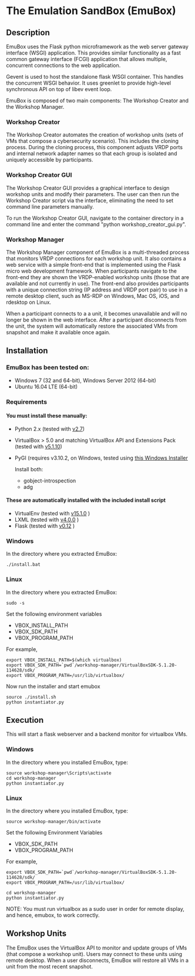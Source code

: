 # The Emulation SandBox (EmuBox)

## Description
EmuBox uses the Flask python microframework as the web server gateway interface (WSGI) application.
This provides similar functionality as a fast common gateway interface (FCGI) application that allows 
multiple, concurrent connections to the web application.

Gevent is used to host the standalone flask WSGI container. This handles the concurrent WSGI behavior. It uses 
greenlet to provide high-level synchronous API on top of libev event loop. 

EmuBox is composed of two main components: The Workshop Creator and the Workshop Manager.

### Workshop Creator
The Workshop Creator automates the creation of workshop units (sets of VMs that compose a cybersecurity scenario). This includes the cloning process.
During the cloning process, this component adjusts VRDP ports and internal
network adapter names so that each group is isolated and uniquely accessible by
participants.

### Workshop Creator GUI
The Workshop Creator GUI provides a graphical interface to design workshop units and modify their parameters.  The user can then run the Workshop Creator script via the interface, eliminating the need to set command line parameters manually.

To run the Workshop Creator GUI, navigate to the container directory in a command line and enter the command "python workshop_creator_gui.py".

### Workshop Manager

The Workshop Manager component of EmuBox is a multi-threaded process that
monitors VRDP connections for each workshop unit. It also contains a web service
with a simple front-end that is implemented using the Flask micro web development
framework. When participants navigate to the front-end they are shown the
VRDP-enabled workshop units (those that are available and not currently in use).
The front-end also provides participants with a unique connection string (IP
address and VRDP port pair) to use in a remote desktop client, such as MS-RDP on
Windows, Mac OS, iOS, and rdesktop on Linux.

When a participant connects to a a unit, it becomes unavailable and will no
longer be shown in the web interface. After a participant disconnects from the
unit, the system will automatically restore the associated VMs from snapshot
and make it available once again.

## Installation
### EmuBox has been tested on:
* Windows 7 (32 and 64-bit), Windows Server 2012 (64-bit)
* Ubuntu 16.04 LTE (64-bit)

### Requirements
#### You must install these manually:
* Python 2.x (tested with [v2.7](https://www.python.org/download/releases/2.7/))
* VirtualBox > 5.0 and matching VirtualBox API and Extensions Pack (tested with [v5.1.10](https://www.virtualbox.org/wiki/Downloads))
* PyGI (requires v3.10.2, on Windows, tested using [this Windows Installer](https://sourceforge.net/projects/pygobjectwin32/files/pygi-aio-3.10.2-win32_rev18-setup.exe/download)
    
    Install both:
    * gobject-introspection
    * adg

#### These are automatically installed with the included install script
* VirtualEnv (tested with [v15.1.0](https://virtualenv.pypa.io/en/stable/) )
* LXML (tested with [v4.0.0](http://lxml.de/changes-4.0.0.html) )
* Flask (tested with [v0.12](http://pypi.python.org/pypi/Flask/0.12) )

### Windows
In the directory where you extracted EmuBox:
```
./install.bat
```

### Linux
In the directory where you extracted EmuBox:
```
sudo -s
```
Set the following environment variables

* VBOX_INSTALL_PATH
* VBOX_SDK_PATH
* VBOX_PROGRAM_PATH

For example, 
```
export VBOX_INSTALL_PATH=$(which virtualbox)
export VBOX_SDK_PATH=`pwd`/workshop-manager/VirtualBoxSDK-5.1.20-114628/sdk/
export VBOX_PROGRAM_PATH=/usr/lib/virtualbox/
```
Now run the installer and start emubox
```
source ./install.sh
python instantiator.py
```

## Execution

This will start a flask webserver and a backend monitor for virtualbox VMs.
### Windows
In the directory where you installed EmuBox, type:
```
source workshop-manager\Scripts\activate
cd workshop-manager
python instantiator.py
```

### Linux
In the directory where you installed EmuBox, type:
```
source workshop-manager/bin/activate
```
Set the following Environment Variables

* VBOX_SDK_PATH
* VBOX_PROGRAM_PATH

For example,
```
export VBOX_SDK_PATH=`pwd`/workshop-manager/VirtualBoxSDK-5.1.20-114628/sdk/
export VBOX_PROGRAM_PATH=/usr/lib/virtualbox/
``` 

```
cd workshop-manager
python instantiator.py
```

NOTE: You must run virtualbox as a sudo user in order for remote display, and hence, emubox, to work correctly.
## Workshop Units

The EmuBox uses the VirtualBox API to monitor and update groups of VMs (that compose a workshop unit). Users may connect to these units using remote desktop. When a user disconnects, EmuBox will restore all VMs in a unit from the most recent snapshot.

